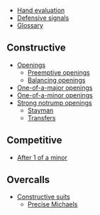 * [Hand evaluation](evaluation/README.md)
* [Defensive signals](signal/README.md)
* [Glossary](GLOSSARY.md)

Constructive
------------
* [Openings](constructive/opening/README.md)
	- [Preemptive openings](constructive/opening/preemptive/README.md)
	- [Balancing openings](constructive/opening/balancing/README.md)
* [One-of-a-major openings](constructive/major/README.md)
* [One-of-a-minor openings](constructive/minor/README.md)
* [Strong notrump openings](constructive/notrump/README.md)
	- [Stayman](constructive/notrump/stayman/README.md)
	- [Transfers](constructive/notrump/transfer/README.md)

Competitive
-----------
* [After 1 of a minor](competitive/minor/README.md)

Overcalls
---------
* [Constructive suits](overcall/constructive-suit/README.md)
	- [Precise Michaels](overcall/constructive-suit/precise-michaels/README.md)
